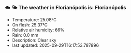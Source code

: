 ### ☁️ 🌤️  The weather in Florianópolis is: Florianópolis

- Temperature: 25.08°C
- On flesh: 25.37°C
- Relative air humidity: 66%
- Rain: 0.0 mm
- Description: Clear sky
- last updated: 2025-09-29T16:17:53.787896
